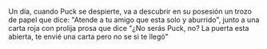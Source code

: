 Un día, cuando Puck se despierte, va a descubrir en su posesión un trozo de papel que dice: "Atende a tu amigo que esta solo y aburrido", junto a una carta roja con prolija prosa que dice "¿No serás Puck, no? La puerta esta abierta, te envié una carta pero no se si te llegó"